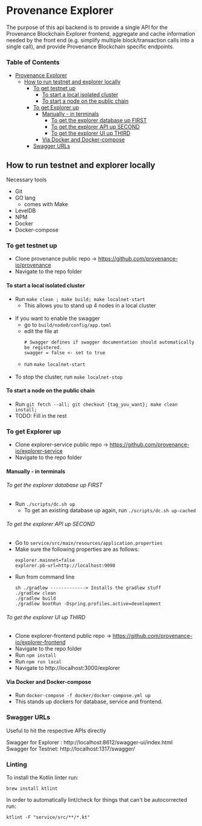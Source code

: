 # Provenance Explorer
The purpose of this api backend is to provide a single API for the Provenance Blockchain Explorer frontend, 
aggregate and cache information needed by the front end (e.g. simplify multiple block/transaction calls into a 
single call), and provide Provenance Blockchain specific endpoints.

### Table of Contents
- [Provenance Explorer](#provenance-explorer)
    * [How to run testnet and explorer locally](#how-to-run-testnet-and-explorer-locally)
        + [To get testnet up](#to-get-testnet-up)
            - [To start a local isolated cluster](#to-start-a-local-isolated-cluster)
            - [To start a node on the public chain](#to-start-a-node-on-the-public-chain)
        + [To get Explorer up](#to-get-explorer-up)
            - [Manually - in terminals](#manually---in-terminals)
                + [To get the explorer database up FIRST](#to-get-the-explorer-database-up-first)
                + [To get the explorer API up SECOND](#to-get-the-explorer-api-up-second)
                + [To get the explorer UI up THIRD](#to-get-the-explorer-ui-up-third)
            - [Via Docker and Docker-compose](#via-docker-and-docker-compose)
        + [Swagger URLs](#swagger-urls)

## How to run testnet and explorer locally

Necessary tools
- Git
- GO lang
    - comes with Make
- LevelDB
- NPM
- Docker
- Docker-compose


### To get testnet up
- Clone provenance public repo -> https://github.com/provenance-io/provenance
- Navigate to the repo folder

#### To start a local isolated cluster
- Run `make clean ; make build; make localnet-start`
	- This allows you to stand up 4 nodes in a local cluster
</br></br>
- If you want to enable the swagger
    - go to `build/node0/config/app.toml`
    - edit the file at 
        ```
        # Swagger defines if swagger documentation should automatically be registered.
        swagger = false <- set to true
        ```
	- run `make localnet-start`
</br></br>
- To stop the cluster, run `make localnet-stop`

#### To start a node on the public chain
- Run `git fetch --all; git checkout {tag_you_want}; make clean install;`
- TODO: Fill in the rest

### To get Explorer up
- Clone explorer-service public repo -> https://github.com/provenance-io/explorer-service
- Navigate to the repo folder

#### Manually - in terminals

###### To get the explorer database up FIRST
- Run `./scripts/dc.sh up`
    - To get an existing database up again, run `./scripts/dc.sh up-cached`

###### To get the explorer API up SECOND
- Go to `service/src/main/resources/application.properties`
- Make sure the following properties are as follows:
    ```
    explorer.mainnet=false
    explorer.pb-url=http://localhost:9090
    ```
- Run from command line
    ```
    sh ./gradlew -------------> Installs the gradlew stuff
    ./gradlew clean
    ./gradlew build
    ./gradlew bootRun -Dspring.profiles.active=development
    ```

###### To get the explorer UI up THIRD
- Clone explorer-frontend public repo -> https://github.com/provenance-io/explorer-frontend
- Navigate to the repo folder
- Run `npm install`
- Run `npm run local`
- Navigate to http://localhost:3000/explorer

#### Via Docker and Docker-compose
- Run `docker-compose -f docker/docker-compose.yml up`
- This stands up dockers for database, service and frontend.

### Swagger URLs
Useful to hit the respective APIs directly

Swagger for Explorer : http://localhost:8612/swagger-ui/index.html <br/>
Swagger for Testnet: http://localhost:1317/swagger/

### Linting
To install the Kotlin linter run:

```
brew install ktlint
```

In order to automatically lint/check for things that can't be autocorrected run:
```
ktlint -F "service/src/**/*.kt"
```